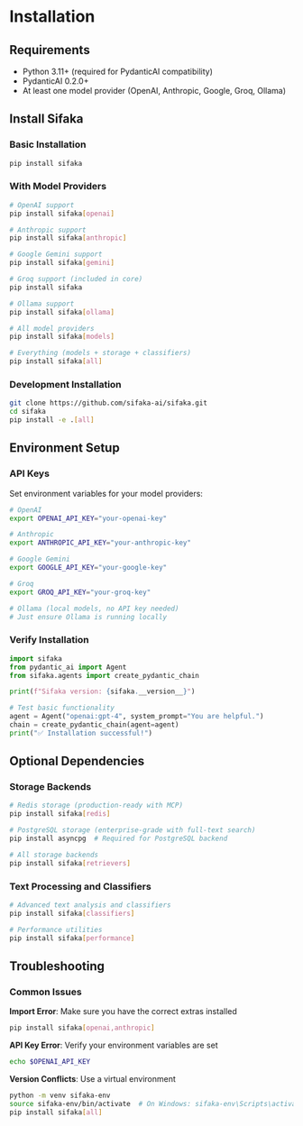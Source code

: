 # Installation

## Requirements

- Python 3.11+ (required for PydanticAI compatibility)
- PydanticAI 0.2.0+
- At least one model provider (OpenAI, Anthropic, Google, Groq, Ollama)

## Install Sifaka

### Basic Installation
```bash
pip install sifaka
```

### With Model Providers
```bash
# OpenAI support
pip install sifaka[openai]

# Anthropic support
pip install sifaka[anthropic]

# Google Gemini support
pip install sifaka[gemini]

# Groq support (included in core)
pip install sifaka

# Ollama support
pip install sifaka[ollama]

# All model providers
pip install sifaka[models]

# Everything (models + storage + classifiers)
pip install sifaka[all]
```

### Development Installation
```bash
git clone https://github.com/sifaka-ai/sifaka.git
cd sifaka
pip install -e .[all]
```

## Environment Setup

### API Keys
Set environment variables for your model providers:

```bash
# OpenAI
export OPENAI_API_KEY="your-openai-key"

# Anthropic
export ANTHROPIC_API_KEY="your-anthropic-key"

# Google Gemini
export GOOGLE_API_KEY="your-google-key"

# Groq
export GROQ_API_KEY="your-groq-key"

# Ollama (local models, no API key needed)
# Just ensure Ollama is running locally
```

### Verify Installation
```python
import sifaka
from pydantic_ai import Agent
from sifaka.agents import create_pydantic_chain

print(f"Sifaka version: {sifaka.__version__}")

# Test basic functionality
agent = Agent("openai:gpt-4", system_prompt="You are helpful.")
chain = create_pydantic_chain(agent=agent)
print("✅ Installation successful!")
```

## Optional Dependencies

### Storage Backends
```bash
# Redis storage (production-ready with MCP)
pip install sifaka[redis]

# PostgreSQL storage (enterprise-grade with full-text search)
pip install asyncpg  # Required for PostgreSQL backend

# All storage backends
pip install sifaka[retrievers]
```

### Text Processing and Classifiers
```bash
# Advanced text analysis and classifiers
pip install sifaka[classifiers]

# Performance utilities
pip install sifaka[performance]
```

## Troubleshooting

### Common Issues

**Import Error**: Make sure you have the correct extras installed
```bash
pip install sifaka[openai,anthropic]
```

**API Key Error**: Verify your environment variables are set
```bash
echo $OPENAI_API_KEY
```

**Version Conflicts**: Use a virtual environment
```bash
python -m venv sifaka-env
source sifaka-env/bin/activate  # On Windows: sifaka-env\Scripts\activate
pip install sifaka[all]
```
